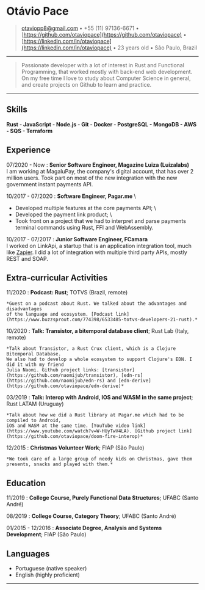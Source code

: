 Otávio Pace
============

> <otaviopp8@gmail.com> • +55 (11) 97136-6671 • [https://github.com/otaviopace](https://github.com/otaviopace) • [https://linkedin.com/in/otaviopace](https://linkedin.com/in/otaviopace) • 23 years old • São Paulo, Brazil

----

>  Passionate developer with a lot of interest in Rust and Functional Programming,
>  that worked mostly with back-end web development.
>  On my free time I love to study about Computer Science in general,
>  and create projects on Github to learn and practice.

----

Skills
----------------------------------------
**Rust - JavaScript - Node.js - Git - Docker - PostgreSQL - MongoDB - AWS - SQS - Terraform**

Experience
----------

07/2020 - Now
:   **Senior Software Engineer, Magazine Luiza (Luizalabs)**
\
I am working at MagaluPay, the company's digital account, that has over 2 million users. Took part on most of the new integration with the new government instant payments API.

10/2017 - 07/2020
:   **Software Engineer, Pagar.me**
\
- Developed multiple features at the core payments API;
\
- Developed the payment link product;
\
- Took front on a project that we had to interpret and parse payments terminal commands using Rust, FFI and WebAssembly.

10/2017 - 07/2017
:   **Junior Software Engineer, FCamara**
\
I worked on LinkApi, a startup that is an application integration tool, much like [Zapier](https://zapier.com). I did a lot of integration with multiple third party APIs, mostly REST and SOAP.

Extra-curricular Activities
----------------------------------------

11/2020
:   **Podcast: Rust**; TOTVS (Brazil, remote)

    *Guest on a podcast about Rust. We talked about the advantages and disadvantages
    of the language and ecosystem. [Podcast link](https://www.buzzsprout.com/774398/6533485-totvs-developers-21-rust).*

10/2020
:   **Talk: Transistor, a bitemporal database client**; Rust Lab (Italy, remote)

    *Talk about Transistor, a Rust Crux client, which is a Clojure Bitemporal Database.
    We also had to develop a whole ecosystem to support Clojure's EDN. I did it with my friend
    Julia Naomi. Github project links: [transistor](https://github.com/naomijub/transistor), [edn-rs](https://github.com/naomijub/edn-rs) and [edn-derive](https://github.com/otaviopace/edn-derive)*

03/2019
:   **Talk: Interop with Android, IOS and WASM in the same project**; Rust LATAM (Uruguay)

    *Talk about how we did a Rust library at Pagar.me which had to be compiled to Android,
    iOS and WASM at the same time. [YouTube video link](https://www.youtube.com/watch?v=W-HUyTwV4LA). [Github project link](https://github.com/otaviopace/doom-fire-interop)*

12/2015
:   **Christmas Volunteer Work**; FIAP (São Paulo)

    *We took care of a large group of needy kids on Christmas, gave them
    presents, snacks and played with them.*

Education
---------

11/2019
:   **College Course, Purely Functional Data Structures**; UFABC (Santo André)

08/2019
:   **College Course, Category Theory**; UFABC (Santo André)

01/2015 - 12/2016
:   **Associate Degree, Analysis and Systems Development**; FIAP (São Paulo)

Languages
----------------------------------------

* Portuguese (native speaker)
* English (highly proficient)

----
